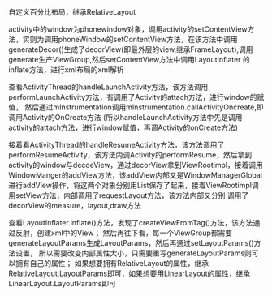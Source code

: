 自定义百分比布局，继承RelativeLayout

activity中的window为phonewindow对象，调用activity的setContentView方法，实则为调用phoneWindow的setContentView方法，在该方法中调用
generateDecor()生成了decorView(即最外层的view,继承FrameLayout),调用generate生产ViewGroup,然后setContentView方法中调用LayoutInflater
的inflate方法，进行xml布局的xml解析

查看ActivityThread的handleLaunchActivity方法，该方法调用performLaunchActivity方法，有调用了Activity的attach方法，进行window的赋值，
然后通过mInstrumentation调用mInstrumentation.callActivityOncreate,即调用Activity的OnCreate方法
(所以handleLaunchActivity方法中先是调用activity的attach方法，进行window赋值，再调Activity的onCreate方法)

接着看ActivityThread的handleResumeActivity方法，该方法调用了performResumeActivity，该方法内调Activity的performResume，然后拿到
activity的window与decoeView，通过decorView拿到ViewRootimpl，接着调用WindowManger的addView方法，该addView内部又是WindowManagerGlobal
进行addView操作，将这两个对象分别用List保存了起来，接着ViewRootimpl调用setView方法，内部调用了requestLayout方法，该方法内部又分别
调用了decorView的measure，layout,draw方法

查看LayoutInflater.inflate()方法，发现了createViewFromTag()方法，该方法通过反射，创建xml中的View；
然后再往下看，每一个ViewGroup都需要generateLayoutParams生成LayoutParams，然后再通过setLayoutParams()方法设置，
所以需要改变内部属性大小，只需要重写generateLayoutParams则可以拥有自己的属性；
如果想要拥有RelativeLayout的属性，继承RelativeLayout.LayoutParams即可，如果想要用LinearLayout的属性，继承LinearLayout.LayoutParams即可
